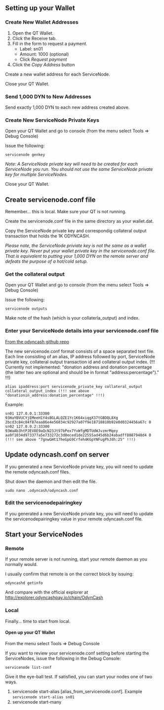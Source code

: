 ## Setting up your Wallet

### Create New Wallet Addresses

1. Open the QT Wallet.
2. Click the Receive tab.
3. Fill in the form to request a payment.
    * Label: sn01
    * Amount: 1000 (optional)
    * Click *Request payment*
5. Click the *Copy Address* button

Create a new wallet address for each ServiceNode.

Close your QT Wallet.

### Send 1,000 DYN to New Addresses

Send exactly 1,000 DYN to each new address created above.

### Create New ServiceNode Private Keys

Open your QT Wallet and go to console (from the menu select Tools => Debug Console)

Issue the following:

```servicenode genkey```

*Note: A ServiceNode private key will need to be created for each ServiceNode you run. You should not use the same ServiceNode private key for multiple ServiceNodes.*

Close your QT Wallet.

## <a name="servicenodeconf"></a>Create servicenode.conf file

Remember... this is local. Make sure your QT is not running.

Create the servicenode.conf file in the same directory as your wallet.dat.

Copy the ServiceNode private key and correspondig collateral output transaction that holds the 1K ODYNCASH.

*Please note, the ServiceNode priviate key is not the same as a wallet private key. Never put your wallet private key in the servicenode.conf file. That is equivalent to putting your 1,000 DYN on the remote server and defeats the purpose of a hot/cold setup.*

### Get the collateral output

Open your QT Wallet and go to console (from the menu select Tools => Debug Console)

Issue the following:

```servicenode outputs```

Make note of the hash (which is your collaterla_output) and index.

### Enter your ServiceNode details into your servicenode.conf file
[From the odyncash github repo](https://github.com/duality-solutions/odyncash/blob/master/doc/servicenode_conf.md)

The new servicenode.conf format consists of a space separated text file. Each line consisting of an alias, IP address followed by port, ServiceNode private key, collateral output transaction id and collateral output index. 
(!!! Currently not implemented: "donation address and donation percentage (the latter two are optional and should be in format "address:percentage")." !!!)

```
alias ipaddress:port servicenode_private_key collateral_output collateral_output_index (!!! see above "donationin_address:donation_percentage" !!!)
```



Example:

```
sn01 127.0.0.1:33300 93HaYBVUCYjEMeeH1Y4sBGLALQZE1Yc1K64xiqgX37tGBDQL8Xg 2bcd3c84c84f87eaa86e4e56834c92927a07f9e18718810b92e0d0324456a67c 0
sn02 127.0.0.2:33300 93WaAb3htPJEV8E9aQcN23Jt97bPex7YvWfgMDTUdWJvzmrMqey aa9f1034d973377a5e733272c3d0eced1de22555ad45d6b24abadff8087948d4 0 (!!! see above "7gnwGHt17heGpG9Crfeh4KGpYNFugPhJdh:25" !!!)
```

## Update odyncash.conf on server

If you generated a new ServiceNode private key, you will need to update the remote odyncash.conf files.

Shut down the daemon and then edit the file.

```sudo nano .odyncash/odyncash.conf```

### Edit the servicenodepairingkey
If you generated a new ServiceNode private key, you will need to update the servicenodepairingkey value in your remote odyncash.conf file.

## Start your ServiceNodes

### Remote

If your remote server is not running, start your remote daemon as you normally would. 

I usually confirm that remote is on the correct block by issuing:

```odyncashd getinfo```

And compare with the official explorer at http://explorer.odyncashpay.io/chain/OdynCash

### Local

Finally... time to start from local.

#### Open up your QT Wallet

From the menu select Tools => Debug Console

If you want to review your servicenode.conf setting before starting the ServiceNodes, issue the following in the Debug Console:

```servicenode list-conf```

Give it the eye-ball test. If satisfied, you can start your nodes one of two ways.

1. servicenode start-alias [alias_from_servicenode.conf]. Example ```servicenode start-alias sn01```
2. servicenode start-many
